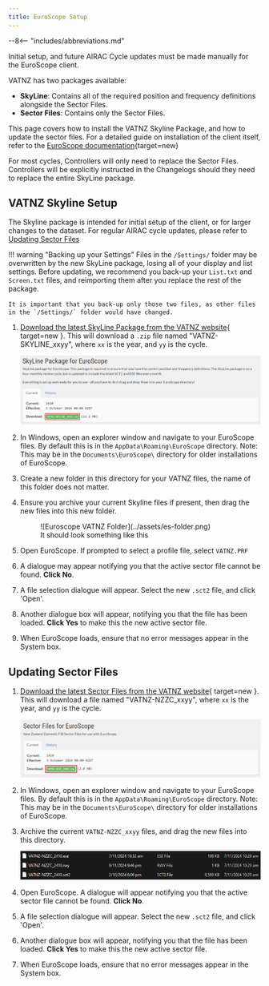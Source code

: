 ```yaml
---
title: EuroScope Setup
---
```


--8<-- "includes/abbreviations.md"

Initial setup, and future AIRAC Cycle updates must be made manually for the EuroScope client.

VATNZ has two packages available:

  - **SkyLine**: Contains all of the required position and frequency definitions alongside the Sector Files. 
  - **Sector Files**: Contains only the Sector Files.

This page covers how to install the VATNZ Skyline Package, and how to update the sector files. For a detailed guide on installation of the client itself, refer to the [EuroScope documentation](https://www.euroscope.hu/wp/installation/){target=new}

For most cycles, Controllers will only need to replace the Sector Files. Controllers will be explicitly instructed in the Changelogs should they need to replace the entire SkyLine package.

## VATNZ Skyline Setup

The Skyline package is intended for initial setup of the client, or for larger changes to the dataset. For regular AIRAC cycle updates, please refer to [Updating Sector Files](#updating-sector-files)

!!! warning "Backing up your Settings"
    Files in the `/Settings/` folder may be overwritten by the new SkyLine package, losing all of your display and list settings. Before updating, we recommend you back-up your `List.txt` and `Screen.txt` files, and reimporting them after you replace the rest of the package.

    It is important that you back-up only those two files, as other files in the `/Settings/` folder would have changed.
  
1. [Download the latest SkyLine Package from the VATNZ website](https://www.vatnz.net/airspace/sector_files/){ target=new }. This will download a `.zip` file named "VATNZ-SKYLINE_xxyy", where `xx` is the year, and `yy` is the cycle.

    ![VATNZ Skyline Package](../assets/skyline-dl.png)

2. In Windows, open an explorer window and navigate to your EuroScope files. By default this is in the `AppData\Roaming\EuroScope` directory. Note: This may be in the `Documents\EuroScope\` directory for older installations of EuroScope.
3. Create a new folder in this directory for your VATNZ files, the name of this folder does not matter.
4. Ensure you archive your current Skyline files if present, then drag the new files into this new folder.

    <figure markdown>
      ![Euroscope VATNZ Folder](../assets/es-folder.png) 
      <figcaption>It should look something like this</figcaption>
    </figure>

5. Open EuroScope. If prompted to select a profile file, select `VATNZ.PRF`
6. A dialogue may appear notifying you that the active sector file cannot be found. **Click No**.
7. A file selection dialogue will appear. Select the new `.sct2` file, and click 'Open'.
8. Another dialogue box will appear, notifying you that the file has been loaded. **Click Yes** to make this the new active sector file.
9. When EuroScope loads, ensure that no error messages appear in the System box.

## Updating Sector Files

1. [Download the latest Sector Files from the VATNZ website](https://www.vatnz.net/airspace/sector_files/){ target=new }. This will download a file named "VATNZ-NZZC_xxyy", where `xx` is the year, and `yy` is the cycle.

    ![Sector Files](../assets/sector-files-dl.png)

2. In Windows, open an explorer window and navigate to your EuroScope files. By default this is in the `AppData\Roaming\EuroScope` directory. Note: This may be in the `Documents\EuroScope\` directory for older installations of EuroScope.
3. Archive the current `VATNZ-NZZC_xxyy` files, and drag the new files into this directory.

    ![Sector Files](../assets/sector-files.png)

4. Open EuroScope. A dialogue will appear notifying you that the active sector file cannot be found. **Click No**.
5. A file selection dialogue will appear. Select the new `.sct2` file, and click 'Open'.
6. Another dialogue box will appear, notifying you that the file has been loaded. **Click Yes** to make this the new active sector file.
7. When EuroScope loads, ensure that no error messages appear in the System box.
